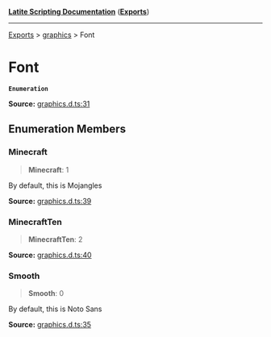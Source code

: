 [**Latite Scripting Documentation**](../../README.md) ([**Exports**](../../exports.md))

---

[Exports](../../exports.md) > [graphics](../index.md) > Font

# Font

**`Enumeration`**

**Source:** [graphics.d.ts:31](https://github.com/LatiteScripting/latitescripting.github.io/blob/5c02322/definitions/graphics.d.ts#L31)

## Enumeration Members

### Minecraft

> **Minecraft**: 1

By default, this is Mojangles

**Source:** [graphics.d.ts:39](https://github.com/LatiteScripting/latitescripting.github.io/blob/5c02322/definitions/graphics.d.ts#L39)

### MinecraftTen

> **MinecraftTen**: 2

**Source:** [graphics.d.ts:40](https://github.com/LatiteScripting/latitescripting.github.io/blob/5c02322/definitions/graphics.d.ts#L40)

### Smooth

> **Smooth**: 0

By default, this is Noto Sans

**Source:** [graphics.d.ts:35](https://github.com/LatiteScripting/latitescripting.github.io/blob/5c02322/definitions/graphics.d.ts#L35)
